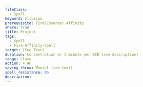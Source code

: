 ```yaml
---
fileClass:
  - Spell
keyword: Illusion
prerequisite: Fire(Essence) Affinity
share: true
title: Project
tags:
  - Spell
  - Fire-Affinity-Spell
target: (See Text)
duration: Concentration or 1 minute per BCB (see description)
range: Close
action: 4 AP
saving_throw: Mental (see text)
spell_resistance: No
description: 
---
```


